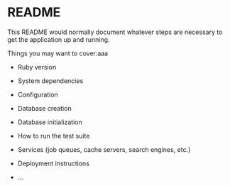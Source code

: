 # README

This README would normally document whatever steps are necessary to get the
application up and running.

Things you may want to cover:aaa

* Ruby version

* System dependencies

* Configuration

* Database creation

* Database initialization

* How to run the test suite

* Services (job queues, cache servers, search engines, etc.)

* Deployment instructions

* ...
